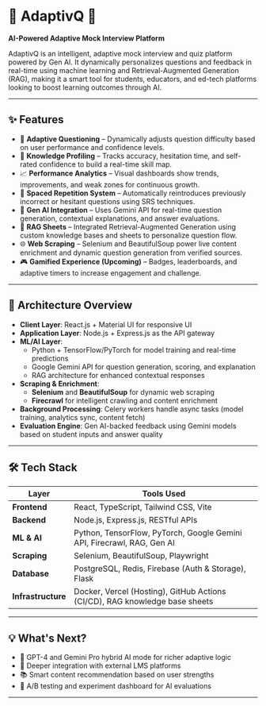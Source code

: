 # 🚀 AdaptivQ 🎯  
**AI-Powered Adaptive Mock Interview Platform**

AdaptivQ is an intelligent, adaptive mock interview and quiz platform powered by Gen AI. It dynamically personalizes questions and feedback in real-time using machine learning and Retrieval-Augmented Generation (RAG), making it a smart tool for students, educators, and ed-tech platforms looking to boost learning outcomes through AI.

---

## ✨ Features

- 🎯 **Adaptive Questioning** – Dynamically adjusts question difficulty based on user performance and confidence levels.
- 🧠 **Knowledge Profiling** – Tracks accuracy, hesitation time, and self-rated confidence to build a real-time skill map.
- 📈 **Performance Analytics** – Visual dashboards show trends, improvements, and weak zones for continuous growth.
- 🔁 **Spaced Repetition System** – Automatically reintroduces previously incorrect or hesitant questions using SRS techniques.
- 🤖 **Gen AI Integration** – Uses Gemini API for real-time question generation, contextual explanations, and answer evaluations.
- 🧾 **RAG Sheets** – Integrated Retrieval-Augmented Generation using custom knowledge bases and sheets to personalize question flow.
- 🌐 **Web Scraping** – Selenium and BeautifulSoup power live content enrichment and dynamic question generation from verified sources.
- 🎮 **Gamified Experience (Upcoming)** – Badges, leaderboards, and adaptive timers to increase engagement and challenge.

---

## 🧩 Architecture Overview

- **Client Layer**: React.js + Material UI for responsive UI
- **Application Layer**: Node.js + Express.js as the API gateway
- **ML/AI Layer**:
  - Python + TensorFlow/PyTorch for model training and real-time predictions
  - Google Gemini API for question generation, scoring, and explanation
  - RAG architecture for enhanced contextual responses
- **Scraping & Enrichment**:
  - **Selenium** and **BeautifulSoup** for dynamic web scraping
  - **Firecrawl** for intelligent crawling and content enrichment
- **Background Processing**: Celery workers handle async tasks (model training, analytics sync, content fetch)
- **Evaluation Engine**: Gen AI-backed feedback using Gemini models based on student inputs and answer quality

---

## 🛠️ Tech Stack

| Layer             | Tools Used                                                                 |
|------------------|------------------------------------------------------------------------------|
| **Frontend**      | React, TypeScript, Tailwind CSS, Vite                                       |
| **Backend**       | Node.js, Express.js, RESTful APIs                                           |
| **ML & AI**       | Python, TensorFlow, PyTorch, Google Gemini API, Firecrawl, RAG, Gen AI     |
| **Scraping**      | Selenium, BeautifulSoup, Playwright                                         |
| **Database**      | PostgreSQL, Redis, Firebase (Auth & Storage), Flask                         |
| **Infrastructure**| Docker, Vercel (Hosting), GitHub Actions (CI/CD), RAG knowledge base sheets |

---

## 💡 What's Next?

- 🧠 GPT-4 and Gemini Pro hybrid AI mode for richer adaptive logic  
- 🎯 Deeper integration with external LMS platforms  
- 📚 Smart content recommendation based on user strengths  
- 🧪 A/B testing and experiment dashboard for AI evaluations  

---


